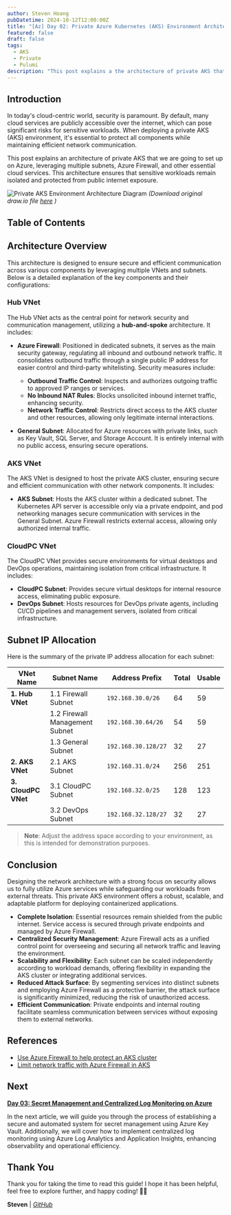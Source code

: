 ```yaml
---
author: Steven Hoang
pubDatetime: 2024-10-12T12:00:00Z
title: "[Az] Day 02: Private Azure Kubernetes (AKS) Environment Architecture."
featured: false
draft: false
tags:
  - AKS
  - Private
  - Pulumi
description: "This post explains a the architecture of private AKS that we are going to setup on Azure, leveraging multiple subnets, Azure Firewall, and other essential cloud services. This architecture ensures that sensitive workloads remain isolated and protected from public internet exposure."
---
```


## Introduction

In today's cloud-centric world, security is paramount. By default, many cloud services are publicly accessible over the internet, which can pose significant risks for sensitive workloads. When deploying a private AKS (AKS) environment, it's essential to protect all components while maintaining efficient network communication.

This post explains an architecture of private AKS that we are going to set up on Azure, leveraging multiple subnets, Azure Firewall, and other essential cloud services. This architecture ensures that sensitive workloads remain isolated and protected from public internet exposure.

![Private AKS Environment Architecture Diagram](/assets/az-02-pulumi-private-ask-env-architecture/private-aks.png)
_(Download original draw.io file <a href="/assets/az-02-pulumi-private-ask-env-architecture/private-aks.drawio" download>here</a> )_

## Table of Contents

## Architecture Overview

This architecture is designed to ensure secure and efficient communication across various components by leveraging multiple VNets and subnets. Below is a detailed explanation of the key components and their configurations:

### Hub VNet

The Hub VNet acts as the central point for network security and communication management, utilizing a **hub-and-spoke** architecture. It includes:

- **Azure Firewall**: Positioned in dedicated subnets, it serves as the main security gateway, regulating all inbound and outbound network traffic. It consolidates outbound traffic through a single public IP address for easier control and third-party whitelisting. Security measures include:

  - **Outbound Traffic Control**: Inspects and authorizes outgoing traffic to approved IP ranges or services.
  - **No Inbound NAT Rules**: Blocks unsolicited inbound internet traffic, enhancing security.
  - **Network Traffic Control**: Restricts direct access to the AKS cluster and other resources, allowing only legitimate internal interactions.

- **General Subnet**: Allocated for Azure resources with private links, such as Key Vault, SQL Server, and Storage Account. It is entirely internal with no public access, ensuring secure operations.

### AKS VNet

The AKS VNet is designed to host the private AKS cluster, ensuring secure and efficient communication with other network components. It includes:

- **AKS Subnet**: Hosts the AKS cluster within a dedicated subnet. The Kubernetes API server is accessible only via a private endpoint, and pod networking manages secure communication with services in the General Subnet. Azure Firewall restricts external access, allowing only authorized internal traffic.

### CloudPC VNet

The CloudPC VNet provides secure environments for virtual desktops and DevOps operations, maintaining isolation from critical infrastructure. It includes:

- **CloudPC Subnet**: Provides secure virtual desktops for internal resource access, eliminating public exposure.
- **DevOps Subnet**: Hosts resources for DevOps private agents, including CI/CD pipelines and management servers, isolated from critical infrastructure.

## Subnet IP Allocation

Here is the summary of the private IP address allocation for each subnet:

| VNet Name           | Subnet Name                    | Address Prefix      | Total | Usable |
|---------------------|--------------------------------|---------------------|-------|--------|
| **1. Hub VNet**     | 1.1 Firewall Subnet            | `192.168.30.0/26`   | 64    | 59     |
|                     | 1.2 Firewall Management Subnet | `192.168.30.64/26`  | 54    | 59     |
|                     | 1.3 General Subnet             | `192.168.30.128/27` | 32    | 27     |
| **2. AKS VNet**     | 2.1 AKS Subnet                 | `192.168.31.0/24`   | 256   | 251    |
| **3. CloudPC VNet** | 3.1 CloudPC Subnet             | `192.168.32.0/25`   | 128   | 123    |
|                     | 3.2 DevOps Subnet              | `192.168.32.128/27` | 32    | 27     |

> **Note**: Adjust the address space according to your environment, as this is intended for demonstration purposes.

## Conclusion

Designing the network architecture with a strong focus on security allows us to fully utilize Azure services while safeguarding our workloads from external threats. This private AKS environment offers a robust, scalable, and adaptable platform for deploying containerized applications.

- **Complete Isolation**: Essential resources remain shielded from the public internet. Service access is secured through private endpoints and managed by Azure Firewall.
- **Centralized Security Management**: Azure Firewall acts as a unified control point for overseeing and securing all network traffic and leaving the environment.
- **Scalability and Flexibility**: Each subnet can be scaled independently according to workload demands, offering flexibility in expanding the AKS cluster or integrating additional services.
- **Reduced Attack Surface**: By segmenting services into distinct subnets and employing Azure Firewall as a protective barrier, the attack surface is significantly minimized, reducing the risk of unauthorized access.
- **Efficient Communication**: Private endpoints and internal routing facilitate seamless communication between services without exposing them to external networks.

## References

- [Use Azure Firewall to help protect an AKS cluster](https://learn.microsoft.com/en-us/azure/architecture/guide/aks/aks-firewall)
- [Limit network traffic with Azure Firewall in AKS](https://learn.microsoft.com/en-us/azure/aks/limit-egress-traffic?tabs=aks-with-system-assigned-identities)

## Next

**[Day 03: Secret Management and Centralized Log Monitoring on Azure](/posts/az-03-pulumi-private-ask-credential-log-management)**

In the next article, we will guide you through the process of establishing a secure and automated system for secret management using Azure Key Vault.
Additionally, we will cover how to implement centralized log monitoring using Azure Log Analytics and Application Insights, enhancing observability and operational efficiency.

## Thank You

Thank you for taking the time to read this guide! I hope it has been helpful, feel free to explore further, and happy coding! 🌟✨

**Steven** | _[GitHub](https://github.com/baoduy)_
